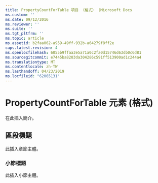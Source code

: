 ```yaml
---
title: PropertyCountForTable 項目 （格式） |Microsoft Docs
ms.custom: ''
ms.date: 09/12/2016
ms.reviewer: ''
ms.suite: ''
ms.tgt_pltfrm: ''
ms.topic: article
ms.assetid: b2faa062-a959-49ff-932b-a64279f8ff2e
caps.latest.revision: 4
ms.openlocfilehash: 6055b9ffaa3e5a71a0c2fa0d15746d63db0c6d81
ms.sourcegitcommit: e7445ba8203da304286c591ff513900ad1c244a4
ms.translationtype: MT
ms.contentlocale: zh-TW
ms.lasthandoff: 04/23/2019
ms.locfileid: "62065131"
---
```

# <a name="propertycountfortable-element-format"></a>PropertyCountForTable 元素 (格式)

在此插入簡介。

## <a name="section-heading"></a>區段標題

此插入章節主體。

### <a name="subsection-heading"></a>小節標題

此插入小節主體。
